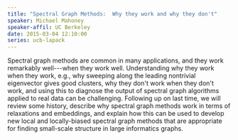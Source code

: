 ```yaml
---
title: "Spectral Graph Methods:  Why they work and why they don't"
speaker: Michael Mahoney
speaker-affil: UC Berkeley
date: 2015-03-04 12:10:00
series: ucb-lapack
---
```


Spectral graph methods are common in many applications, and they work
remarkably well---when they work well.  Understanding why they work when they
work, e.g., why sweeping along the leading nontrivial eigenvector gives good
clusters, why they don't work when they don't work, and using this to diagnose
the output of spectral graph algorithms applied to real data can be
challenging.  Following up on last time, we will review some history, describe
why spectral graph methods work in terms of relaxations and embeddings, and
explain how this can be used to develop new local and locally-biased spectral
graph methods that are appropriate for finding small-scale structure in large
informatics graphs.


